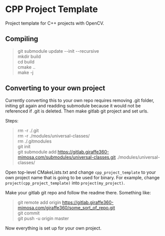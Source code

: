 # CPP Project Template
Project template for C++ projects with OpenCV.

## Compiling
>git submodule update --init --recursive  
>mkdir build  
>cd build  
>cmake ..  
>make -j  

## Converting to your own project  
Currently converting this to your own repo requires removing .git folder, initing git again and readding submodule because it would not be referenced if .git is deleted. Then make gitlab git project and set urls.  

Steps:  
>rm -r ./.git  
>rm -r ./modules/universal-classes/  
>rm ./.gitmodules  
>git init  
>git submodule add https://gitlab.giraffe360-mimosa.com/submodules/universal-classes.git ./modules/universal-classes/  

Open top-level CMakeLists.txt and change ```cpp_project_template``` to your own project name that is going to be used for binary. For example, change ```project(cpp_project_template)``` into ```project(my_project)```.

Make your gitlab git repo and follow the readme there. Something like:  
>git remote add origin https://gitlab.giraffe360-mimosa.com/giraffe360/some_sort_of_repo.git  
>git commit  
>git push -u origin master  

Now everything is set up for your own project.